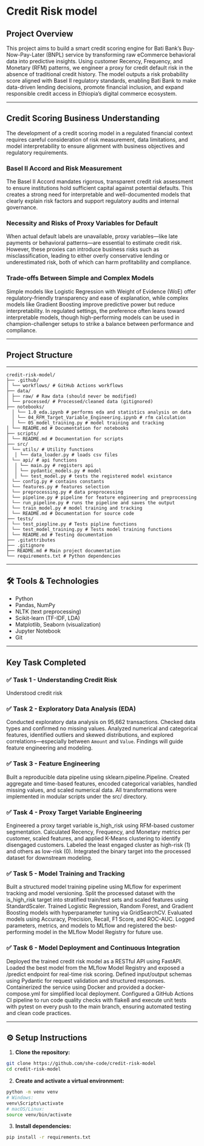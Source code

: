 # Credit Risk model

## Project Overview

This project aims to build a smart credit scoring engine for Bati Bank’s Buy-Now-Pay-Later (BNPL) service by transforming raw eCommerce behavioral data into predictive insights. Using customer Recency, Frequency, and Monetary (RFM) patterns, we engineer a proxy for credit default risk in the absence of traditional credit history. The model outputs a risk probability score aligned with Basel II regulatory standards, enabling Bati Bank to make data-driven lending decisions, promote financial inclusion, and expand responsible credit access in Ethiopia’s digital commerce ecosystem.

---

## Credit Scoring Business Understanding

The development of a credit scoring model in a regulated financial context requires careful consideration of risk measurement, data limitations, and model interpretability to ensure alignment with business objectives and regulatory requirements.

### Basel II Accord and Risk Measurement
The Basel II Accord mandates rigorous, transparent credit risk assessment to ensure institutions hold sufficient capital against potential defaults. This creates a strong need for interpretable and well-documented models that clearly explain risk factors and support regulatory audits and internal governance.

### Necessity and Risks of Proxy Variables for Default
When actual default labels are unavailable, proxy variables—like late payments or behavioral patterns—are essential to estimate credit risk. However, these proxies can introduce business risks such as misclassification, leading to either overly conservative lending or underestimated risk, both of which can harm profitability and compliance.

### Trade-offs Between Simple and Complex Models
Simple models like Logistic Regression with Weight of Evidence (WoE) offer regulatory-friendly transparency and ease of explanation, while complex models like Gradient Boosting improve predictive power but reduce interpretability. In regulated settings, the preference often leans toward interpretable models, though high-performing models can be used in champion-challenger setups to strike a balance between performance and compliance.

---

## Project Structure
---
```
credit-risk-model/
├── .github/
│ └── workflows/ # GitHub Actions workflows
├── data/
│ ├── raw/ # Raw data (should never be modified)
│ └── processed/ # Processed/cleaned data (gitignored)
├── notebooks/
  │ └── 1.0_eda.ipynb # performs eda and statistics analysis on data
  │ └── 04_RFM_Target_Variable_Engineering.ipynb # rfm calculation
  │ └── 05_model_training.py # model training and tracking
│ └── README.md # Documentation for notebooks
├── scripts/
│ └── README.md # Documentation for scripts
├── src/
│ └── utils/ # Utility functions
│  │ └── data_loader.py # loads csv files
│ └── api/ # api functions
│  │ └── main.py # registers api
│  │ └── pydantic_models.py # model
│  │ └── test_model.py # tests the registered model existance
│ └── config.py # contains constants
│ └── features.py # features selection
│ └── preprocessing.py # data preprocessing
│ └── pipeline.py # pipeline for feature engineering and preprocessing
│ └── run_pipeline.py # runs the pipeline and saves the output
│ └── train_model.py # model training and tracking
│ └── README.md # Documentation for source code
├── tests/
│ └── test_piepline.py # Tests pipline functions
│ └── test_model_training.py # Tests model training functions
│ └── README.md # Testing documentation
├── .gitattributes
├── .gitignore
├── README.md # Main project documentation
└── requirements.txt # Python dependencies
```
---
## 🛠 Tools & Technologies

- Python  
- Pandas, NumPy  
- NLTK (text preprocessing)  
- Scikit-learn (TF-IDF, LDA)  
- Matplotlib, Seaborn (visualization)  
- Jupyter Notebook  
- Git  

---

## Key Task Completed 

### ✅ Task 1 - Understanding Credit Risk 

Understood credit risk

### ✅ Task 2 - Exploratory Data Analysis (EDA) 

Conducted exploratory data analysis on 95,662 transactions. Checked data types and confirmed no missing values. Analyzed numerical and categorical features, identified outliers and skewed distributions, and explored correlations—especially between `Amount` and `Value`. Findings will guide feature engineering and modeling.

### ✅ Task 3 - Feature Engineering

Built a reproducible data pipeline using sklearn.pipeline.Pipeline. Created aggregate and time-based features, encoded categorical variables, handled missing values, and scaled numerical data. All transformations were implemented in modular scripts under the src/ directory.

### ✅ Task 4 - Proxy Target Variable Engineering
Engineered a proxy target variable is_high_risk using RFM-based customer segmentation. Calculated Recency, Frequency, and Monetary metrics per customer, scaled features, and applied K-Means clustering to identify disengaged customers. Labeled the least engaged cluster as high-risk (1) and others as low-risk (0). Integrated the binary target into the processed dataset for downstream modeling.

### ✅ Task 5 - Model Training and Tracking
Built a structured model training pipeline using MLflow for experiment tracking and model versioning. Split the processed dataset with the is_high_risk target into stratified train/test sets and scaled features using StandardScaler. Trained Logistic Regression, Random Forest, and Gradient Boosting models with hyperparameter tuning via GridSearchCV. Evaluated models using Accuracy, Precision, Recall, F1 Score, and ROC-AUC. Logged parameters, metrics, and models to MLflow and registered the best-performing model in the MLflow Model Registry for future use.

### ✅ Task 6 - Model Deployment and Continuous Integration
Deployed the trained credit risk model as a RESTful API using FastAPI. Loaded the best model from the MLflow Model Registry and exposed a /predict endpoint for real-time risk scoring. Defined input/output schemas using Pydantic for request validation and structured responses. Containerized the service using Docker and provided a docker-compose.yml for simplified local deployment. Configured a GitHub Actions CI pipeline to run code quality checks with flake8 and execute unit tests with pytest on every push to the main branch, ensuring automated testing and clean code practices.

---

## ⚙️ Setup Instructions

1. **Clone the repository:**

```bash
git clone https://github.com/she-code/credit-risk-model
cd credit-risk-model
```

2. **Create and activate a virtual environment:**

```bash
python -m venv venv
# Windows:
venv\Scripts\activate
# macOS/Linux:
source venv/bin/activate
```
3. **Install dependencies:**

```bash
pip install -r requirements.txt

```
